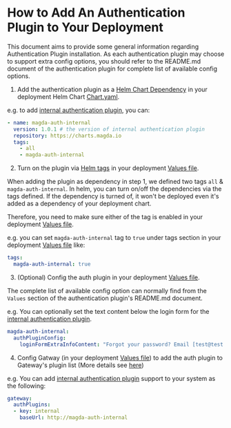 # How to Add An Authentication Plugin to Your Deployment

This document aims to provide some general information regarding Authentication Plugin installation. 
As each authentication plugin may choose to support extra config options, you should refer to the README.md document of the authentication plugin for complete list of available config options.

1. Add the authentication plugin as a [Helm Chart Dependency](https://helm.sh/docs/helm/helm_dependency/) in your deployment Helm Chart [Chart.yaml](https://helm.sh/docs/topics/charts/#chart-dependencies).

e.g. to add [internal authentication plugin](https://github.com/magda-io/magda-auth-internal), you can:

```yaml
- name: magda-auth-internal
  version: 1.0.1 # the version of internal authentication plugin
  repository: https://charts.magda.io
  tags:
    - all
    - magda-auth-internal
```

2. Turn on the plugin via [Helm tags](https://helm.sh/docs/topics/charts/#tags-and-condition-fields-in-dependencies) in your deployment [Values file](https://helm.sh/docs/chart_template_guide/values_files/).

When adding the plugin as dependency in step 1, we defined two tags `all` & `magda-auth-internal`. In helm, you can turn on/off the dependencies via the tags defined. If the dependency is turned of, it won't be deployed even it's added as a dependency of your deployment chart.

Therefore, you need to make sure either of the tag is enabled in your deployment [Values file](https://helm.sh/docs/chart_template_guide/values_files/).

e.g. you can set `magda-auth-internal` tag to `true` under tags section in your deployment [Values file](https://helm.sh/docs/chart_template_guide/values_files/) like:

```yaml
tags:
  magda-auth-internal: true
```

3. (Optional) Config the auth plugin in your deployment [Values file](https://helm.sh/docs/chart_template_guide/values_files/). 

The complete list of available config option can normally find from the `Values` section of the authentication plugin's README.md document.

e.g. You can optionally set the text content below the login form for the [internal authentication plugin](https://github.com/magda-io/magda-auth-internal).
```yaml
magda-auth-internal:
  authPluginConfig:
    loginFormExtraInfoContent: "Forgot your password? Email [test@test.com](test@test.com)"
```

4. Config Gatway (in your deployment [Values file](https://helm.sh/docs/chart_template_guide/values_files/)) to add the auth plugin to Gateway's plugin list (More details see [here](https://github.com/magda-io/magda/blob/master/deploy/helm/internal-charts/gateway/README.md))

e.g. You can add [internal authentication plugin](https://github.com/magda-io/magda-auth-internal) support to your system as the following:

```yaml
gateway:
  authPlugins:
  - key: internal
    baseUrl: http://magda-auth-internal
```
